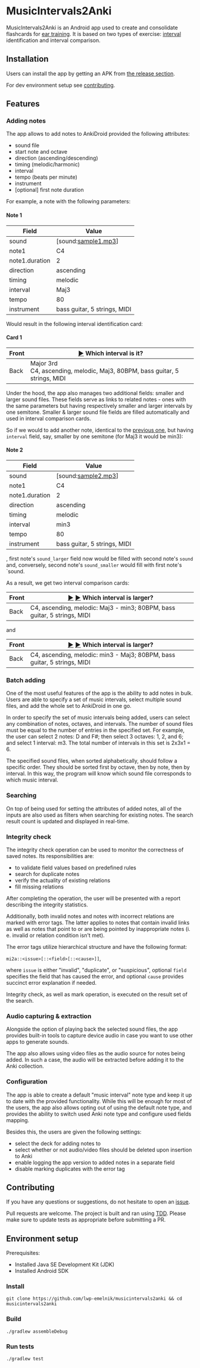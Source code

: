 # MusicIntervals2Anki
MusicIntervals2Anki is an Android app used to create and consolidate flashcards for [ear training](https://en.wikipedia.org/wiki/Ear_training). It is based on two types of exercise: [interval](https://en.wikipedia.org/wiki/Interval_(music)) identification and interval comparison.

## Installation

Users can install the app by getting an APK from [the release section](https://github.com/lwp-emelnik/musicintervals2anki/releases).

For dev environment setup see [contributing](#contributing).

## Features

### Adding notes

The app allows to add notes to AnkiDroid provided the following attributes:
- sound file
- start note and octave
- direction (ascending/descending)
- timing (melodic/harmonic)
- interval
- tempo (beats per minute)
- instrument
- [optional] first note duration

For example, a note with the following parameters:

#### Note 1

| Field          | Value                        |
|----------------|------------------------------|
| sound          | [sound:[sample1.mp3](https://lwp-ygavrilenko.github.io/C4_2_ascending_melodic_Maj3_80_bass-guitar-5-strings-MIDI.mp3)]           |
| note1          | C4                           |
| note1.duration | 2                            |
| direction      | ascending                    |
| timing         | melodic                      |
| interval       | Maj3                         |
| tempo          | 80                           |
| instrument     | bass guitar, 5 strings, MIDI |

Would result in the following interval identification card:

#### Card 1

| Front | [▶️](https://lwp-ygavrilenko.github.io/C4_2_ascending_melodic_Maj3_80_bass-guitar-5-strings-MIDI.mp3) Which interval is it?                                                        |
|-------|--------------------------------------------------------------------------------|
| Back  | Major 3rd<br>C4, ascending, melodic, Maj3, 80BPM, bass guitar, 5 strings, MIDI |

Under the hood, the app also manages two additional fields: smaller and larger sound files. These fields serve as links to related notes - ones with the same parameters but having respectively smaller and larger intervals by one semitone. Smaller & larger sound file fields are filled automatically and used in interval comparison cards.

So if we would to add another note, identical to the [previous one](#note-1), but having `interval` field, say, smaller by one semitone (for Maj3 it would be min3):

#### Note 2

| Field          | Value                        |
|----------------|------------------------------|
| sound          | [sound:[sample2.mp3](https://lwp-ygavrilenko.github.io/C4_2_ascending_melodic_min3_80_bass-guitar-5-strings-MIDI.mp3)]           |
| note1          | C4                           |
| note1.duration | 2                            |
| direction      | ascending                    |
| timing         | melodic                      |
| interval       | min3                         |
| tempo          | 80                           |
| instrument     | bass guitar, 5 strings, MIDI |

, first note's `sound_larger` field now would be filled with second note's `sound` and, conversely, second note's `sound_smaller` would fill with first note's `sound.

As a result, we get two interval comparison cards:

| Front | [▶️](https://lwp-ygavrilenko.github.io/C4_2_ascending_melodic_Maj3_80_bass-guitar-5-strings-MIDI.mp3) [▶️](https://lwp-ygavrilenko.github.io/C4_2_ascending_melodic_min3_80_bass-guitar-5-strings-MIDI.mp3) Which interval is larger?                                            |
|-------|--------------------------------------------------------------------------|
| Back  | C4, ascending, melodic: Maj3 - min3; 80BPM, bass guitar, 5 strings, MIDI |

and

| Front | [▶️](https://lwp-ygavrilenko.github.io/C4_2_ascending_melodic_min3_80_bass-guitar-5-strings-MIDI.mp3) [▶️](https://lwp-ygavrilenko.github.io/C4_2_ascending_melodic_Maj3_80_bass-guitar-5-strings-MIDI.mp3) Which interval is larger?                                            |
|-------|--------------------------------------------------------------------------|
| Back  | C4, ascending, melodic: min3 - Maj3; 80BPM, bass guitar, 5 strings, MIDI |

### Batch adding

One of the most useful features of the app is the ability to add notes in bulk. Users are able to specify a set of music intervals, select multiple sound files, and add the whole set to AnkiDroid in one go. 

In order to specify the set of music intervals being added, users can select any combination of notes, octaves, and intervals. The number of sound files must be equal to the number of entries in the specified set. For example, the user can select 2 notes: D and F#; then select 3 octaves: 1, 2, and 6; and select 1 interval: m3. The total number of intervals in this set is 2x3x1 = 6. 

The specified sound files, when sorted alphabetically, should follow a specific order. They should be sorted first by octave, then by note, then by interval. In this way, the program will know which sound file corresponds to which music interval.

### Searching

On top of being used for setting the attributes of added notes, all of the inputs are also used as filters when searching for existing notes. The search result count is updated and displayed in real-time.

### Integrity check

The integrity check operation can be used to monitor the correctness of saved notes. Its responsibilities are:
- to validate field values based on predefined rules
- search for duplicate notes
- verify the actuality of existing relations
- fill missing relations

After completing the operation, the user will be presented with a report describing the integrity statistics. 

Additionally, both invalid notes and notes with incorrect relations are marked with error tags. The latter applies to notes that contain invalid links as well as notes that point to or are being pointed by inappropriate notes (i. e. invalid or relation condition isn't met).

The error tags utilize hierarchical structure and have the following format:

`mi2a::<issue>[::<field>[::<cause>]]`,

where `issue` is either "invalid", "duplicate", or "suspicious", optional `field` specifies the field that has caused the error, and optional `cause` provides succinct error explanation if needed. 


Integrity check, as well as mark operation, is executed on the result set of the search.

### Audio capturing & extraction

Alongside the option of playing back the selected sound files, the app provides built-in tools to capture device audio in case you want to use other apps to generate sounds.

The app also allows using video files as the audio source for notes being added. In such a case, the audio will be extracted before adding it to the Anki collection.

### Configuration

The app is able to create a default "music interval" note type and keep it up to date with the provided functionality. While this will be enough for most of the users, the app also allows opting out of using the default note type, and provides the ability to switch used Anki note type and configure used fields mapping.

Besides this, the users are given the following settings:
- select the deck for adding notes to
- select whether or not audio/video files should be deleted upon insertion to Anki
- enable logging the app version to added notes in a separate field
- disable marking duplicates with the error tag

## Contributing

If you have any questions or suggestions, do not hesitate to open an [issue](https://github.com/lwp-emelnik/musicintervals2anki/issues).

Pull requests are welcome. The project is built and ran using [TDD](https://en.wikipedia.org/wiki/Test-driven_development). Please make sure to update tests as appropriate before submitting a PR.

## Environment setup

Prerequisites:
- Installed Java SE Development Kit (JDK)
- Installed Android SDK

### Install
```
git clone https://github.com/lwp-emelnik/musicintervals2anki && cd musicintervals2anki
```

### Build
```
./gradlew assembleDebug
```

### Run tests
```
./gradlew test
```
